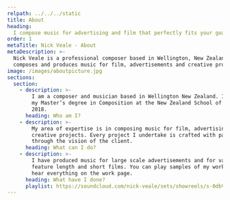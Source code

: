 ```yaml
---
relpath: ../../../static
title: About
heading:
  I compose music for advertising and film that perfectly fits your goals.
order: 1
metaTitle: Nick Veale - About
metaDescription: >-
  Nick Veale is a professional composer based in Wellington, New Zealand. He
  composes and produces music for film, advertisements and creative projects.
image: /images/aboutpicture.jpg
sections:
  section:
    - description: >-
        I am a composer and musician based in Wellington New Zealand. I finished
        my Master’s degree in Composition at the New Zealand School of Music in
        2018.
      heading: Who am I?
    - description: >-
        My area of expertise is in composing music for film, advertising and
        creative projects. Every project I undertake is crafted with passion
        through the vision of the client.
      heading: What can I do?
    - description: >-
        I have produced music for large scale advertisements and for various
        feature length and short films. You can play samples of my work below or
        hear everything on the work page.
      heading: What have I done?
      playlist: https://soundcloud.com/nick-veale/sets/showreels/s-0dbVX
---
```

